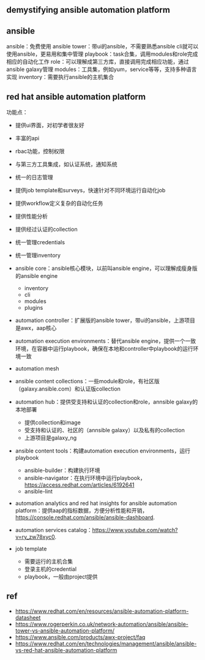 


## demystifying ansible automation platform












## ansible

ansible：免费使用
ansible tower：带ui的ansible，不需要熟悉ansible cli就可以使用ansible，更易用和集中管理
playbook：task合集，调用modules和role完成相应的自动化工作
role：可以理解成第三方库，直接调用完成相应功能，通过ansible galaxy管理
modules：工具集，例如yum，service等等，支持多种语言实现
inventory：需要执行ansible的主机集合

## red hat ansible automation platform

功能点：
  - 提供ui界面，对初学者很友好
  - 丰富的api
  - rbac功能，控制权限
  - 与第三方工具集成，如认证系统，通知系统
  - 统一的日志管理
  - 提供job template和surveys，快速针对不同环境运行自动化job
  - 提供workflow定义复杂的自动化任务
  - 提供性能分析
  - 提供经过认证的collection
  - 统一管理credentials
  - 统一管理inventory

- ansible core：ansible核心模块，以前叫ansible engine，可以理解成瘦身版的ansible engine
  - inventory
  - cli
  - modules
  - plugins
- automation controller：扩展版的ansible tower，带ui的ansible，上游项目是awx，aap核心
- automation execution environments：替代ansible engine，提供一个一致环境，在容器中运行playbook，确保在本地和controller中playbook的运行环境一致
- automation mesh
- ansible content collections：一些module和role，有社区版（galaxy.ansible.com）和认证版collection
- automation hub：提供受支持和认证的collection和role，annsible galaxy的本地部署
  - 提供collection和image
  - 受支持和认证的、社区的（annsible galaxy）以及私有的collection
  - 上游项目是galaxy_ng
- ansible content tools：构建automation execution environments，运行playbook
  - ansible-builder：构建执行环境
  - ansible-navigator：在执行环境中运行playbook，https://access.redhat.com/articles/6192641
  - ansible-lint
- automation analytics and red hat insights for ansible automation platform：提供aap的指标数据，方便分析性能和开销， https://console.redhat.com/ansible/ansible-dashboard.
- automation services catalog：https://www.youtube.com/watch?v=ry_zw78xyc0.
- job template
  - 需要运行的主机合集
  - 登录主机的credential
  - playbook，一般由project提供

## ref

- https://www.redhat.com/en/resources/ansible-automation-platform-datasheet
- https://www.rogerperkin.co.uk/network-automation/ansible/ansible-tower-vs-ansible-automation-platform/
- https://www.ansible.com/products/awx-project/faq
- https://www.redhat.com/en/technologies/management/ansible/ansible-vs-red-hat-ansible-automation-platform
